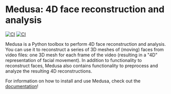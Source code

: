 # Medusa: 4D face reconstruction and analysis

[![CI](https://github.com/medusa-4D/medusa/actions/workflows/ci.yml/badge.svg)](https://github.com/medusa-4D/medusa/actions/workflows/ci.yml)
[![CI](https://github.com/medusa-4D/medusa/actions/workflows/docs.yml/badge.svg)](https://github.com/medusa-4D/medusa/actions/workflows/docs.yml)

Medusa is a Python toolbox to perform 4D face reconstruction and analysis. You can use it to reconstruct a series of 3D meshes of (moving) faces from video files: one 3D mesh for each frame of the video (resulting in a "4D" representation of facial movement). In
addition to functionality to reconstruct faces, Medusa also contains functionality to preprocess and analyze the resulting 4D reconstructions.

For information on how to install and use Medusa, check out the
[documentation](https://medusa.lukas-snoek.com/medusa)!
